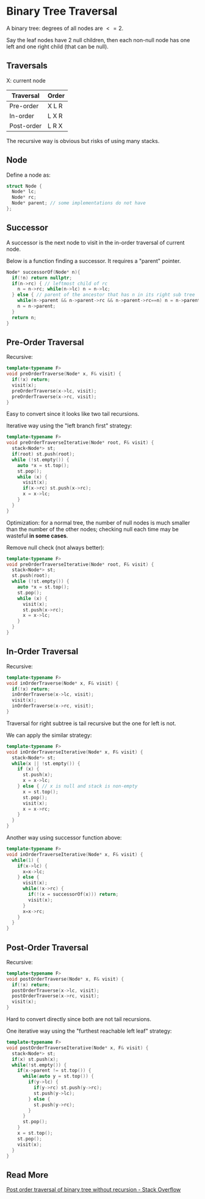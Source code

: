 # Binary Tree Traversal

A binary tree: degrees of all nodes are $<=2$.

Say the leaf nodes have 2 null children, then each non-null node has one left and one right child (that can be null).

## Traversals

X: current node

| Traversal  | Order |
| ---------- | ----- |
| Pre-order  | X L R |
| In-order   | L X R |
| Post-order | L R X |

The recursive way is obvious but risks of using many stacks.

## Node

Define a node as:

```c++
struct Node {
  Node* lc;
  Node* rc;
  Node* parent; // some implementations do not have
};
```

## Successor

A successor is the next node to visit in the in-order traversal of current node.

Below is a function finding a successor. It requires a "parent" pointer.

```c++
Node* successorOf(Node* n){
  if(!n) return nullptr;
  if(n->rc) { // leftmost child of rc
    n = n->rc; while(n->lc) n = n->lc;
  } else { // parent of the ancestor that has n in its right sub tree
    while(n->parent && n->parent->rc && n->parent->rc==n) n = n->parent;
    n = n->parent;
  }
  return n;
}
```

## Pre-Order Traversal

Recursive:

```c++
template<typename F>
void preOrderTraverse(Node* x, F& visit) {
  if(!x) return;
  visit(x);
  preOrderTraverse(x->lc, visit);
  preOrderTraverse(x->rc, visit);
}
```

Easy to convert since it looks like two tail recursions.

Iterative way using the "left branch first" strategy:

```c++
template<typename F>
void preOrderTraverseIterative(Node* root, F& visit) {
  stack<Node*> st;
  if(root) st.push(root);
  while (!st.empty()) {
    auto *x = st.top();
    st.pop();
    while (x) {
      visit(x);
      if(x->rc) st.push(x->rc);
      x = x->lc;
    }
  }
}
```

Optimization: for a normal tree, the number of null nodes is much
smaller than the number of the other nodes; checking null each time
may be wasteful **in some cases**.

Remove null check (not always better):

```c++
template<typename F>
void preOrderTraverseIterative(Node* root, F& visit) {
  stack<Node*> st;
  st.push(root);
  while (!st.empty()) {
    auto *x = st.top();
    st.pop();
    while (x) {
      visit(x);
      st.push(x->rc);
      x = x->lc;
    }
  }
}
```

## In-Order Traversal

Recursive:

```c++
template<typename F>
void inOrderTraverse(Node* x, F& visit) {
  if(!x) return;
  inOrderTraverse(x->lc, visit);
  visit(x);
  inOrderTraverse(x->rc, visit);
}
```

Traversal for right subtree is tail recursive but the one for left is not.

We can apply the similar strategy:

```c++
template<typename F>
void inOrderTraverseIterative(Node* x, F& visit) {
  stack<Node*> st;
  while(x || !st.empty()) {
    if (x) {
      st.push(x);
      x = x->lc;
    } else { // x is null and stack is non-empty
      x = st.top();
      st.pop();
      visit(x);
      x = x->rc;
    }
  }
}
```

Another way using successor function above:

```c++
template<typename F>
void inOrderTraverseIterative(Node* x, F& visit) {
  while(1) {
    if(x->lc) {
      x=x->lc;
    } else {
      visit(x);
      while(!x->rc) {
        if(!(x = successorOf(x))) return;
        visit(x);
      }
      x=x->rc;
    }
  }
}
```

## Post-Order Traversal

Recursive:

```c++
template<typename F>
void postOrderTraverse(Node* x, F& visit) {
  if(!x) return;
  postOrderTraverse(x->lc, visit);
  postOrderTraverse(x->rc, visit);
  visit(x);
}
```

Hard to convert directly since both are not tail recursions.

One iterative way using the "furthest reachable left leaf" strategy:

```c++
template<typename F>
void postOrderTraverseIterative(Node* x, F& visit) {
  stack<Node*> st;
  if(x) st.push(x);
  while(!st.empty()) {
    if(x->parent != st.top()) {
      while(auto y = st.top()) {
        if(y->lc) {
          if(y->rc) st.push(y->rc);
          st.push(y->lc);
        } else {
          st.push(y->rc);
        }
      }
      st.pop();
    }
    x = st.top();
    st.pop();
    visit(x);
  }
}
```

## Read More

[Post order traversal of binary tree without recursion - Stack Overflow](https://stackoverflow.com/questions/1294701/post-order-traversal-of-binary-tree-without-recursion)
